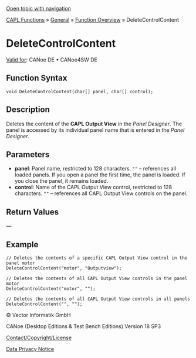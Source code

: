 [Open topic with navigation](../../../../../CANoeDEFamily.htm#Topics/CAPLFunctions/Other/Functions/CAPLfunctionDeleteControlContent.md)

[CAPL Functions](../../CAPLfunctions.md) » [General](../CAPLGeneralStartPage.md) » [Function Overview](../CAPLfunctionsGeneralOverview.md) » DeleteControlContent

# DeleteControlContent

[Valid for](../../../Shared/FeatureAvailability.md): CANoe DE • CANoe4SW DE

## Function Syntax

```plaintext
void DeleteControlContent(char[] panel, char[] control);
```

## Description

Deletes the content of the **CAPL Output View** in the *Panel Designer*. The panel is accessed by its individual panel name that is entered in the *Panel Designer*.

## Parameters

- **panel**: Panel name, restricted to 128 characters. `""` – references all loaded panels. If you open a panel the first time, the panel is loaded. If you close the panel, it remains loaded.
- **control**: Name of the CAPL Output View control, restricted to 128 characters. `""` – references all CAPL Output View controls on the panel.

## Return Values

—

## Example

```plaintext
// Deletes the contents of a specific CAPL Output View control in the panel motor
DeleteControlContent("motor", "Outputview");

// Deletes the contents of all CAPL Output View controls in the panel motor
DeleteControlContent("motor", "");

// Deletes the contents of all CAPL Output View controls in all panels
DeleteControlContent("", "");
```

© Vector Informatik GmbH

CANoe (Desktop Editions & Test Bench Editions) Version 18 SP3

[Contact/Copyright/License](../../../Shared/ContactCopyrightLicense.md)

[Data Privacy Notice](https://www.vector.com/int/en/company/get-info/privacy-policy/)
